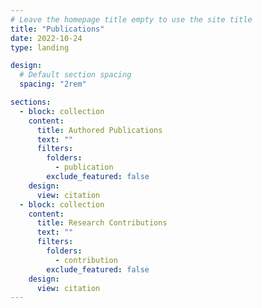 ```yaml
---
# Leave the homepage title empty to use the site title
title: "Publications"
date: 2022-10-24
type: landing

design:
  # Default section spacing
  spacing: "2rem"

sections:
  - block: collection
    content:
      title: Authored Publications
      text: ""
      filters:
        folders:
          - publication
        exclude_featured: false
    design:
      view: citation
  - block: collection
    content:
      title: Research Contributions
      text: ""
      filters:
        folders:
          - contribution
        exclude_featured: false
    design:
      view: citation      
---
```

